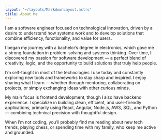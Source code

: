 ```yaml
---
layout: '~/layouts/MarkdownLayout.astro'
title: About Me
---
```


I am a software engineer focused on technological innovation, driven by a desire to understand how systems work and to develop solutions that combine efficiency, functionality, and value for users.

I began my journey with a bachelor’s degree in electronics, which gave me a strong foundation in problem-solving and systems thinking. Over time, I discovered my passion for software development — a perfect blend of creativity, logic, and the opportunity to build solutions that truly help people.

I’m self-taught in most of the technologies I use today and constantly exploring new tools and frameworks to stay sharp and inspired. I enjoy sharing what I learn — whether through mentoring, collaborating on projects, or simply exchanging ideas with other curious minds.

My main focus is frontend development, though I also have backend experience. I specialize in building clean, efficient, and user-friendly applications, primarily using React, Angular, Node.js, AWS, SQL, and Python — combining technical precision with thoughtful design.

When I’m not coding, you’ll probably find me reading about new tech trends, playing chess, or spending time with my family, who keep me active and grounded.

